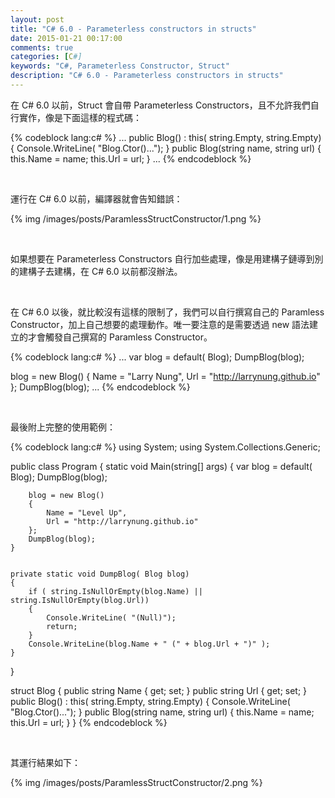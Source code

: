 ```yaml
---
layout: post
title: "C# 6.0 - Parameterless constructors in structs"
date: 2015-01-21 00:17:00
comments: true
categories: [C#]
keywords: "C#, Parameterless Constructor, Struct"
description: "C# 6.0 - Parameterless constructors in structs"
---
```


在 C# 6.0 以前，Struct 會自帶 Parameterless Constructors，且不允許我們自行實作，像是下面這樣的程式碼：  

<!-- More --> 

{% codeblock lang:c# %} 
...
public Blog()
    : this( string.Empty, string.Empty)
{
    Console.WriteLine( "Blog.Ctor()...");
}
public Blog(string name, string url)
{
    this.Name = name;
    this.Url = url;
}
...
{% endcodeblock %}

<br/>


運行在 C# 6.0 以前，編譯器就會告知錯誤：  

{% img /images/posts/ParamlessStructConstructor/1.png %}

<br/>


如果想要在 Parameterless Constructors 自行加些處理，像是用建構子鏈導到別的建構子去建構，在 C# 6.0 以前都沒辦法。  

<br/>


在 C# 6.0 以後，就比較沒有這樣的限制了，我們可以自行撰寫自己的 Paramless Constructor，加上自己想要的處理動作。唯一要注意的是需要透過 new 語法建立的才會觸發自己撰寫的 Paramless Constructor。  

{% codeblock lang:c# %} 
...
var blog = default( Blog);
DumpBlog(blog);

blog = new Blog()
{
    Name = "Larry Nung",
    Url = "http://larrynung.github.io"
};
DumpBlog(blog);
...
{% endcodeblock %}

<br/>


最後附上完整的使用範例：  

{% codeblock lang:c# %} 
using System;
using System.Collections.Generic;


public class Program
{
    static void Main(string[] args)
    {
        var blog = default( Blog);
        DumpBlog(blog);


        blog = new Blog()
        {
            Name = "Level Up",
            Url = "http://larrynung.github.io"
        };
        DumpBlog(blog);
    }


    private static void DumpBlog( Blog blog)
    {
        if ( string.IsNullOrEmpty(blog.Name) || string.IsNullOrEmpty(blog.Url))
        {
            Console.WriteLine( "(Null)");
            return;
        }
        Console.WriteLine(blog.Name + " (" + blog.Url + ")" );
    }
}


struct Blog
{
    public string Name { get; set; }
    public string Url { get; set; }
    public Blog()
        : this( string.Empty, string.Empty)
    {
        Console.WriteLine( "Blog.Ctor()...");
    }
    public Blog(string name, string url)
    {
        this.Name = name;
        this.Url = url;
    }
}
{% endcodeblock %}

<br/>


其運行結果如下：  

{% img /images/posts/ParamlessStructConstructor/2.png %}

